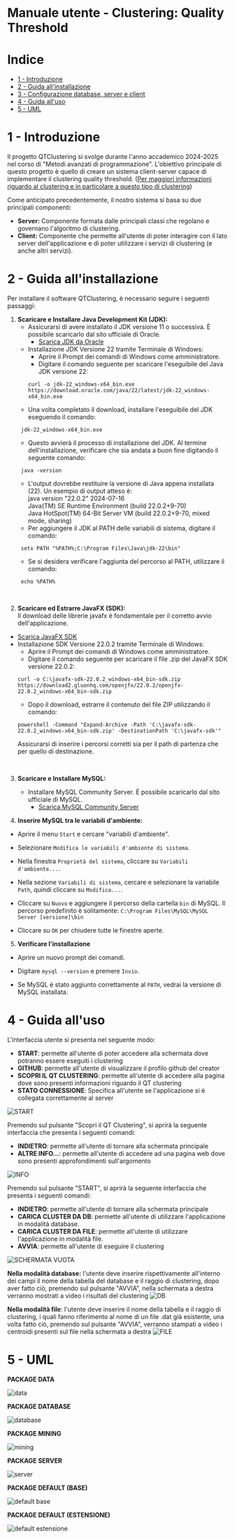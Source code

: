 # Manuale utente - Clustering: Quality Threshold

# Indice

- [1 - Introduzione](#1---introduzione)
- [2 - Guida all'installazione](#2---guida-allinstallazione)
- [3 - Configurazione database, server e client](#3---configurazione-database-server-e-client)
- [4 - Guida all'uso](#4---guida-alluso)
- [5 - UML](#5---uml)


# 1 - Introduzione
Il progetto QTClustering si svolge durante l'anno accademico 2024-2025 nel corso di "Metodi avanzati di programmazione".
L'obiettivo principale di questo progetto è quello di creare un sistema client-server capace di implementare il clustering quality threshold.
([Per maggiori informazioni riguardo al clustering e in particolare a questo tipo di clustering](https://it.wikipedia.org/wiki/Clustering))

Come anticipato precedentemente, il nostro sistema si basa su due principali componenti:
- **Server:** Componente formata dalle principali classi che regolano e governano l'algoritmo di clustering.
- **Client:** Componente che permette all'utente di poter interagire con il lato server dell'applicazione e di poter utilizzare i servizi di clustering (e anche altri servizi).

# 2 - Guida all'installazione

Per installare il software QTClustering, è necessario seguire i seguenti passaggi:

1. **Scaricare e Installare Java Development Kit (JDK):**
   - Assicurarsi di avere installato il JDK versione 11 o successiva. È possibile scaricarlo dal sito ufficiale di Oracle.
     - [Scarica JDK da Oracle](https://www.oracle.com/java/technologies/downloads/)
   - Installazione JDK Versione 22 tramite Terminale di Windows:
     - Aprire il Prompt dei comandi di Windows come amministratore.
     - Digitare il comando seguente per scaricare l'eseguibile del Java JDK versione 22:
      ```
      curl -o jdk-22_windows-x64_bin.exe https://download.oracle.com/java/22/latest/jdk-22_windows-x64_bin.exe
      ```
   - Una volta completato il download, installare l'eseguibile del JDK eseguendo il comando:
    ```
     jdk-22_windows-x64_bin.exe
    ```
   - Questo avvierà il processo di installazione del JDK. Al termine dell'installazione, verificare che sia andata a buon fine digitando il seguente comando:
    ```
     java -version
     ```
   - L'output dovrebbe restituire la versione di Java appena installata (22). Un esempio di output atteso è:  
     java version "22.0.2" 2024-07-16  
     Java(TM) SE Runtime Environment (build 22.0.2+9-70)  
     Java HotSpot(TM) 64-Bit Server VM (build 22.0.2+9-70, mixed mode, sharing)  
   - Per aggiungere il JDK al PATH delle variabili di sistema, digitare il comando:
    ```
     setx PATH "%PATH%;C:\Program Files\Java\jdk-22\bin"
     ```
   - Se si desidera verificare l'aggiunta del percorso al PATH, utilizzare il comando:
    ```
     echo %PATH%
      ```
<br>

2. **Scaricare ed Estrarre JavaFX (SDK):**  
Il download delle librerie javafx è fondamentale per il corretto avvio dell'applicazione.

  - [Scarica JavaFX SDK](https://download2.gluonhq.com/openjfx/22.0.2/openjfx-22.0.2_windows-x64_bin-jmods.zip)
   - Installazione SDK Versione 22.0.2 tramite Terminale di Windows:
     - Aprire il Prompt dei comandi di Windows come amministratore.
     - Digitare il comando seguente per scaricare il file .zip del JavaFX SDK versione 22.0.2:
      ```
      curl -o C:\javafx-sdk-22.0.2_windows-x64_bin-sdk.zip https://download2.gluonhq.com/openjfx/22.0.2/openjfx-22.0.2_windows-x64_bin-sdk.zip
      ```
      - Dopo il download, estrarre il contenuto del file ZIP utilizzando il comando:
      ```
      powershell -Command "Expand-Archive -Path 'C:\javafx-sdk-22.0.2_windows-x64_bin-sdk.zip' -DestinationPath 'C:\javafx-sdk'"
      ```
      Assicurarsi di inserire i percorsi corretti sia per il path di partenza che per quello di destinazione.

<br>

3. **Scaricare e Installare MySQL:**
   - Installare MySQL Community Server. È possibile scaricarlo dal sito ufficiale di MySQL.
     - [Scarica MySQL Community Server](https://dev.mysql.com/downloads/mysql/)

4. **Inserire MySQL tra le variabili d'ambiente:**
  - Aprire il menu `Start` e cercare "variabili d'ambiente".

  - Selezionare `Modifica le variabili d'ambiente di sistema`.

  - Nella finestra `Proprietà del sistema`, cliccare su `Variabili d'ambiente...`.

  - Nella sezione `Variabili di sistema`, cercare e selezionare la variabile `Path`, quindi cliccare su `Modifica...`.

  - Cliccare su `Nuovo` e aggiungere il percorso della cartella `bin` di MySQL. Il percorso predefinito è solitamente: `C:\Program Files\MySQL\MySQL Server [versione]\bin`

  - Cliccare su `OK` per chiudere tutte le finestre aperte.

5. **Verificare l'installazione**

  - Aprire un nuovo prompt dei comandi.

  - Digitare `mysql --version` e premere `Invio`.

  - Se MySQL è stato aggiunto correttamente al `PATH`, vedrai la versione di MySQL installata.

# 4 - Guida all'uso
L'interfaccia utente si presenta nel seguente modo:
- **START**: permette all'utente di poter accedere alla schermata dove potranno essere eseguiti i clustering
- **GITHUB**: permette all'utente di visualizzare il profilo github del creator
- **SCOPRI IL QT CLUSTERING**: permette all'utente di accedere alla pagina dove sono presenti informazioni riguardo il QT clustering
- **STATO CONNESSIONE**: Specifica all'utente se l'applicazione si è collegata correttamente al server

![START](./img%20doc/start.png)

Premendo sul pulsante "Scopri il QT Clustering", si aprirà la seguente interfaccia che presenta i seguenti comandi:
- **INDIETRO**: permette all'utente di tornare alla schermata principale
- **ALTRE INFO...**: permette all'utente di accedere ad una pagina web dove sono presenti approfondimenti sull'argomento

![INFO](./img%20doc/info.png)

Premendo sul pulsante "START", si aprirà la seguente interfaccia che presenta i seguenti comandi:
- **INDIETRO**: permette all'utente di tornare alla schermata principale
- **CARICA CLUSTER DA DB**: permette all'utente di utilizzare l'applicazione in modalità database.
- **CARICA CLUSTER DA FILE**: permette all'utente di utilizzare l'applicazione in modalità file.
- **AVVIA**: permette all'utente di eseguire il clustering

![SCHERMATA VUOTA](./img%20doc/schermatavuota.png)

**Nella modalità database:** l'utente deve inserire rispettivamente all'interno dei campi il nome della tabella del database e il raggio di clustering, dopo aver fatto ciò, premendo sul pulsante "AVVIA", nella schermata a destra verranno mostrati a video i risultati del clustering
![DB](./img%20doc/db.png)

**Nella modalità file**: l'utente deve inserire il nome della tabella e il raggio di clustering, i quali fanno riferimento al nome di un file .dat già esistente, una volta fatto ciò, premendo sul pulsante "AVVIA", verranno stampati a video i centroidi presenti sul file nella schermata a destra
![FILE](./img%20doc/file.png)

# 5 - UML

**PACKAGE DATA**

![data](./img%20doc/data.png)

**PACKAGE DATABASE**

![database](./img%20doc/database.png)

**PACKAGE MINING**

![mining](./img%20doc/mining.png)

**PACKAGE SERVER**

![server](./img%20doc/server.png)

**PACKAGE DEFAULT (BASE)**

![default base](./img%20doc/default_package.png)

**PACKAGE DEFAULT (ESTENSIONE)**

![default estensione](./img%20doc/default_package_estensione.png)
